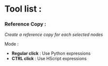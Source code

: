 <h1 align='left'> Tool list :</h1>
<h3 align='left'> Reference Copy :</h3>

*Create a reference copy for each selected nodes*

Mode :
- **Regular click** : Use Python expressions
- **CTRL click** : Use HScript expressions
